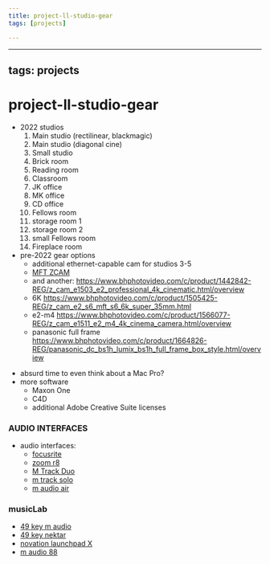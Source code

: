 ```yaml
---
title: project-ll-studio-gear
tags: [projects]

---
```


---
tags: projects
---

# project-ll-studio-gear

* 2022 studios
    1. Main studio (rectilinear, blackmagic)
    2. Main studio (diagonal cine)
    3. Small studio
    4. Brick room
    5. Reading room
    6. Classroom
    7. JK office
    8. MK office
    9. CD office
    10. Fellows room
    11. storage room 1
    12. storage room 2
    13. small Fellows room
    14. Fireplace room
* pre-2022 gear options
    * additional ethernet-capable cam for studios 3-5
    * [MFT ZCAM](https://www.bhphotovideo.com/c/product/1566077-REG/z_cam_e1511_e2_m4_4k_cinema_camera.html/overview)
    * and another: https://www.bhphotovideo.com/c/product/1442842-REG/z_cam_e1503_e2_professional_4k_cinematic.html/overview
    * 6K https://www.bhphotovideo.com/c/product/1505425-REG/z_cam_e2_s6_mft_s6_6k_super_35mm.html
    * e2-m4 https://www.bhphotovideo.com/c/product/1566077-REG/z_cam_e1511_e2_m4_4k_cinema_camera.html/overview
    * panasonic full frame https://www.bhphotovideo.com/c/product/1664826-REG/panasonic_dc_bs1h_lumix_bs1h_full_frame_box_style.html/overview

- absurd time to even think about a Mac Pro?
- more software
    - Maxon One
    - C4D
    - additional Adobe Creative Suite licenses




### AUDIO INTERFACES

- audio interfaces:
    -  [focusrite](https://www.amazon.com/Focusrite-Scarlett-Audio-Interface-Tools/dp/B07QR73T66/r)
    - [zoom r8](https://www.amazon.com/dp/B0052B9LGQ/ref=redir_mobile_desktop)
    - [M Track Duo](https://www.amazon.com/M-Audio-M-Track-Duo-Interface-Podcasting/dp/B08Q1V77NR/)
    - [m track solo](https://www.amazon.com/M-Audio-M-Track-Solo-Interface-Podcasting/dp/B08Q1NJSBQ/)
    - [m audio air](https://www.amazon.com/M-Audio-AIR-192-Studio-Grade-Instruments/dp/B07YYX7K6R/)


### musicLab

- [49 key m audio](https://www.sweetwater.com/store/detail/KeyStatn3-49--m-audio-keystation-49-mk3-keyboard-controller)
- [49 key nektar](https://www.sweetwater.com/store/detail/ImpactGX49--nektar-impact-gx49-keyboard-controller)
- [novation launchpad X](https://www.sweetwater.com/store/detail/LaunchPadX--novation-launchpad-by-grid-controller-for-ableton-live)
- [m audio 88](https://www.sweetwater.com/store/detail/KeyStatn3-88--m-audio-keystation-88-mk3-88-key-keyboard-controller)